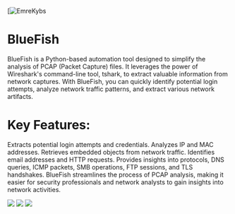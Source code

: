[![EmreKybs](https://img.shields.io/badge/MadeBy-EmreKybs-blue)
# BlueFish

BlueFish is a Python-based automation tool designed to simplify the analysis of PCAP (Packet Capture) files. It leverages the power of Wireshark's command-line tool, tshark, to extract valuable information from network captures. With BlueFish, you can quickly identify potential login attempts, analyze network traffic patterns, and extract various network artifacts.

# Key Features:
Extracts potential login attempts and credentials.
Analyzes IP and MAC addresses.
Retrieves embedded objects from network traffic.
Identifies email addresses and HTTP requests.
Provides insights into protocols, DNS queries, ICMP packets, SMB operations, FTP sessions, and TLS handshakes.
BlueFish streamlines the process of PCAP analysis, making it easier for security professionals and network analysts to gain insights into network activities.

<img src="https://github.com/emrekybs/BlueFish/blob/main/1.png">
<img src="https://github.com/emrekybs/BlueFish/blob/main/2.png">
<img src="https://github.com/emrekybs/BlueFish/blob/main/3.png">
